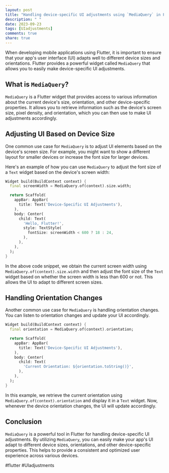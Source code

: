 ```yaml
---
layout: post
title: "Handling device-specific UI adjustments using `MediaQuery` in Flutter"
description: " "
date: 2023-09-23
tags: [UIadjustments]
comments: true
share: true
---
```


When developing mobile applications using Flutter, it is important to ensure that your app's user interface (UI) adapts well to different device sizes and orientations. Flutter provides a powerful widget called `MediaQuery` that allows you to easily make device-specific UI adjustments.

## What is `MediaQuery`?

`MediaQuery` is a Flutter widget that provides access to various information about the current device's size, orientation, and other device-specific properties. It allows you to retrieve information such as the device's screen size, pixel density, and orientation, which you can then use to make UI adjustments accordingly.

## Adjusting UI Based on Device Size

One common use case for `MediaQuery` is to adjust UI elements based on the device's screen size. For example, you might want to show a different layout for smaller devices or increase the font size for larger devices.

Here's an example of how you can use `MediaQuery` to adjust the font size of a `Text` widget based on the device's screen width:

```dart
Widget build(BuildContext context) {
  final screenWidth = MediaQuery.of(context).size.width;

  return Scaffold(
    appBar: AppBar(
      title: Text('Device-Specific UI Adjustments'),
    ),
    body: Center(
      child: Text(
        'Hello, Flutter!',
        style: TextStyle(
          fontSize: screenWidth < 600 ? 18 : 24,
        ),
      ),
    ),
  );
}
```

In the above code snippet, we obtain the current screen width using `MediaQuery.of(context).size.width` and then adjust the font size of the `Text` widget based on whether the screen width is less than 600 or not. This allows the UI to adapt to different screen sizes.

## Handling Orientation Changes

Another common use case for `MediaQuery` is handling orientation changes. You can listen to orientation changes and update your UI accordingly.

```dart
Widget build(BuildContext context) {
  final orientation = MediaQuery.of(context).orientation;

  return Scaffold(
    appBar: AppBar(
      title: Text('Device-Specific UI Adjustments'),
    ),
    body: Center(
      child: Text(
        'Current Orientation: ${orientation.toString()}',
      ),
    ),
  );
}
```

In this example, we retrieve the current orientation using `MediaQuery.of(context).orientation` and display it in a `Text` widget. Now, whenever the device orientation changes, the UI will update accordingly.

## Conclusion

`MediaQuery` is a powerful tool in Flutter for handling device-specific UI adjustments. By utilizing `MediaQuery`, you can easily make your app's UI adapt to different device sizes, orientations, and other device-specific properties. This helps to provide a consistent and optimized user experience across various devices.

#flutter #UIadjustments
